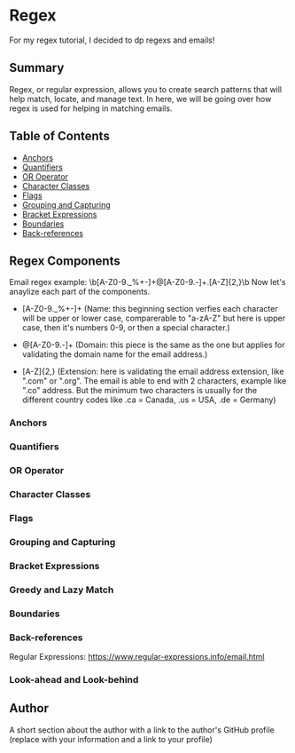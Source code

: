 # Regex 
For my regex tutorial, I decided to dp regexs and emails!

## Summary

Regex, or regular expression, allows you to create search patterns that will help match, locate, and manage text. In here, we will be going over how regex is used for helping in matching emails.

## Table of Contents

- [Anchors](#anchors)
- [Quantifiers](#quantifiers)
- [OR Operator](#or-operator)
- [Character Classes](#character-classes)
- [Flags](#flags)
- [Grouping and Capturing](#grouping-and-capturing)
- [Bracket Expressions](#bracket-expressions)
- [Boundaries](#boundaries)
- [Back-references](#back-references)

## Regex Components
Email regex example: \b[A-Z0-9._%+-]+@[A-Z0-9.-]+\.[A-Z]{2,}\b
Now let's anaylize each part of the components.

- [A-Z0-9._%+-]+ (Name: this beginning section verfies each character will be upper or lower case, comparerable to "a-zA-Z" but here is upper case, then it's numbers 0-9, or then a special character.)

- @[A-Z0-9.-]+ (Domain: this piece is the same as the one but applies for validating the domain name for the email address.)

- [A-Z]{2,} (Extension: here is validating the email address extension, like ".com" or ".org". The email is able to end with 2 characters, example like ".co" address. But the minimum two characters is usually for the different country codes like .ca = Canada, .us = USA, .de = Germany)

### Anchors

### Quantifiers

### OR Operator

### Character Classes

### Flags

### Grouping and Capturing

### Bracket Expressions

### Greedy and Lazy Match

### Boundaries

### Back-references
Regular Expressions: https://www.regular-expressions.info/email.html


### Look-ahead and Look-behind

## Author

A short section about the author with a link to the author's GitHub profile (replace with your information and a link to your profile)